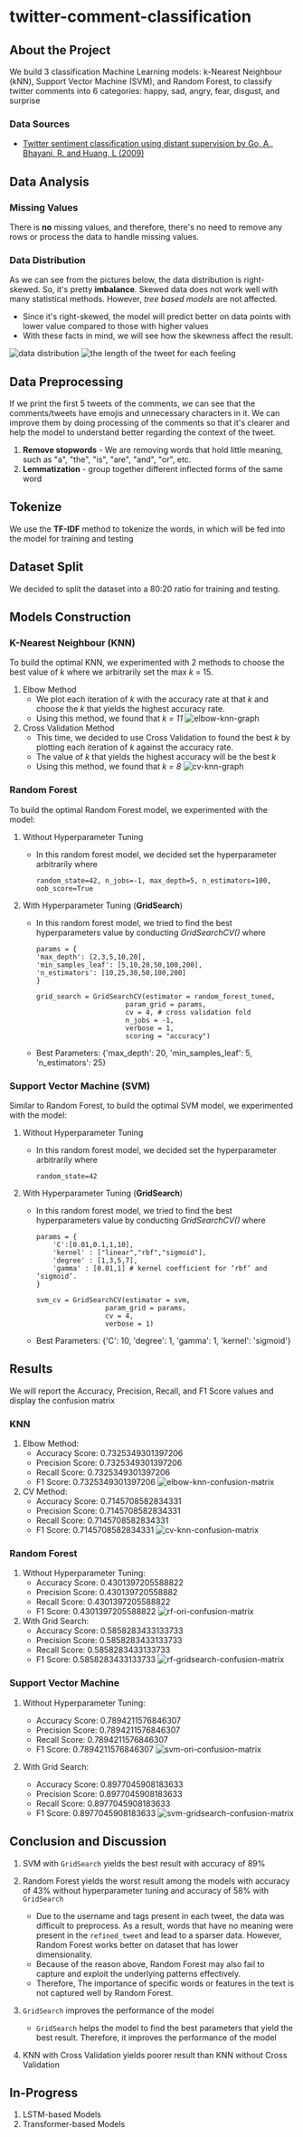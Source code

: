 # twitter-comment-classification

## About the Project

We build 3 classification Machine Learning models: k-Nearest Neighbour (kNN), Support Vector Machine (SVM), and Random Forest, to classify twitter comments into 6 categories: happy, sad, angry, fear, disgust, and surprise

### Data Sources

- [Twitter sentiment classification using distant supervision by Go, A., Bhayani, R. and Huang, L (2009)](https://www-cs.stanford.edu/people/alecmgo/papers/TwitterDistantSupervision09.pdf)

## Data Analysis

### Missing Values

There is **no** missing values, and therefore, there's no need to remove any rows or process the data to handle missing values.

### Data Distribution

As we can see from the pictures below, the data distribution is right-skewed. So, it's pretty **imbalance**. Skewed data does not work well with many statistical methods. However, _tree based models_ are not affected.

- Since it's right-skewed, the model will predict better on data points with lower value compared to those with higher values
- With these facts in mind, we will see how the skewness affect the result.

![data distribution](https://github.com/alvionna/twitter-comment-classification/blob/main/images/data-dist.png)
![the length of the tweet for each feeling](https://github.com/alvionna/twitter-comment-classification/blob/main/images/feeling-length.png)

## Data Preprocessing

If we print the first 5 tweets of the comments, we can see that the comments/tweets have emojis and unnecessary characters in it.
We can improve them by doing processing of the comments so that it's clearer and help the model to understand better regarding the context of the tweet.

1. **Remove stopwords** - We are removing words that hold little meaning, such as "a", "the", "is", "are", "and", "or", etc.
2. **Lemmatization** - group together different inflected forms of the same word

## Tokenize

We use the **TF-IDF** method to tokenize the words, in which will be fed into the model for training and testing

## Dataset Split

We decided to split the dataset into a 80:20 ratio for training and testing.

## Models Construction

### K-Nearest Neighbour (KNN)

To build the optimal KNN, we experimented with 2 methods to choose the best value of _k_ where we arbitrarily set the max _k_ = 15.

1. Elbow Method
   - We plot each iteration of _k_ with the accuracy rate at that _k_ and choose the _k_ that yields the highest accuracy rate.
   - Using this method, we found that _k = 11_
     ![elbow-knn-graph](https://github.com/alvionna/twitter-comment-classification/blob/main/images/knn-elbow.png)
2. Cross Validation Method
   - This time, we decided to use Cross Validation to found the best _k_ by plotting each iteration of _k_ against the accuracy rate.
   - The value of _k_ that yields the highest accuracy will be the best _k_
   - Using this method, we found that _k = 8_
     ![cv-knn-graph](https://github.com/alvionna/twitter-comment-classification/blob/main/images/knn-cv.png)

### Random Forest

To build the optimal Random Forest model, we experimented with the model:

1. Without Hyperparameter Tuning
   - In this random forest model, we decided set the hyperparameter arbitrarily where
     ```
     random_state=42, n_jobs=-1, max_depth=5, n_estimators=100, oob_score=True
     ```
2. With Hyperparameter Tuning (**GridSearch**)

   - In this random forest model, we tried to find the best hyperparameters value by conducting _GridSearchCV()_ where

     ```
     params = {
     'max_depth': [2,3,5,10,20],
     'min_samples_leaf': [5,10,20,50,100,200],
     'n_estimators': [10,25,30,50,100,200]
     }

     grid_search = GridSearchCV(estimator = random_forest_tuned,
                           param_grid = params,
                           cv = 4, # cross validation fold
                           n_jobs = -1,
                           verbose = 1,
                           scoring = "accuracy")
     ```

   - Best Parameters: {'max_depth': 20, 'min_samples_leaf': 5, 'n_estimators': 25}

### Support Vector Machine (SVM)

Similar to Random Forest, to build the optimal SVM model, we experimented with the model:

1. Without Hyperparameter Tuning
   - In this random forest model, we decided set the hyperparameter arbitrarily where
     ```
     random_state=42
     ```
2. With Hyperparameter Tuning (**GridSearch**)

   - In this random forest model, we tried to find the best hyperparameters value by conducting _GridSearchCV()_ where

     ```
     params = {
         'C':[0.01,0.1,1,10],
         'kernel' : ["linear","rbf","sigmoid"],
         'degree' : [1,3,5,7],
         'gamma' : [0.01,1] # kernel coefficient for ‘rbf’ and ‘sigmoid’.
     }

     svm_cv = GridSearchCV(estimator = svm,
                      param_grid = params,
                      cv = 4,
                      verbose = 1)
     ```

   - Best Parameters: {'C': 10, 'degree': 1, 'gamma': 1, 'kernel': 'sigmoid'}

## Results

We will report the Accuracy, Precision, Recall, and F1 Score values and display the confusion matrix

### KNN

1. Elbow Method:
   - Accuracy Score: 0.7325349301397206
   - Precision Score: 0.7325349301397206
   - Recall Score: 0.7325349301397206
   - F1 Score: 0.7325349301397206
     ![elbow-knn-confusion-matrix](https://github.com/alvionna/twitter-comment-classification/blob/main/images/knn_elbow_cm.png)
2. CV Method:
   - Accuracy Score: 0.7145708582834331
   - Precision Score: 0.7145708582834331
   - Recall Score: 0.7145708582834331
   - F1 Score: 0.7145708582834331
     ![cv-knn-confusion-matrix](https://github.com/alvionna/twitter-comment-classification/blob/main/images/knn_cv_cm.png)

### Random Forest

1. Without Hyperparameter Tuning:
   - Accuracy Score: 0.4301397205588822
   - Precision Score: 0.430139720558882
   - Recall Score: 0.4301397205588822
   - F1 Score: 0.4301397205588822
     ![rf-ori-confusion-matrix](https://github.com/alvionna/twitter-comment-classification/blob/main/images/rf_ori_cm.png)
2. With Grid Search:
   - Accuracy Score: 0.5858283433133733
   - Precision Score: 0.5858283433133733
   - Recall Score: 0.5858283433133733
   - F1 Score: 0.5858283433133733
     ![rf-gridsearch-confusion-matrix](https://github.com/alvionna/twitter-comment-classification/blob/main/images/rf_gridsearch_cm.png)

### Support Vector Machine

1. Without Hyperparameter Tuning:

   - Accuracy Score: 0.7894211576846307
   - Precision Score: 0.7894211576846307
   - Recall Score: 0.7894211576846307
   - F1 Score: 0.7894211576846307
     ![svm-ori-confusion-matrix](https://github.com/alvionna/twitter-comment-classification/blob/main/images/svm_ori_cm.png)

2. With Grid Search:

   - Accuracy Score: 0.8977045908183633
   - Precision Score: 0.8977045908183633
   - Recall Score: 0.8977045908183633
   - F1 Score: 0.8977045908183633
     ![svm-gridsearch-confusion-matrix](https://github.com/alvionna/twitter-comment-classification/blob/main/images/svm_gridsearch_cm.png)

## Conclusion and Discussion

1. SVM with `GridSearch` yields the best result with accuracy of 89%
2. Random Forest yields the worst result among the models with accuracy of 43% without hyperparameter tuning and accuracy of 58% with `GridSearch`

   - Due to the username and tags present in each tweet, the data was difficult to preprocess. As a result, words that have no meaning were present in the `refined_tweet` and lead to a sparser data. However, Random Forest works better on dataset that has lower dimensionality.
   - Because of the reason above, Random Forest may also fail to capture and exploit the underlying patterns effectively.
   - Therefore, The importance of specific words or features in the text is not captured well by Random Forest.

3. `GridSearch` improves the performance of the model

   - `GridSearch` helps the model to find the best parameters that yield the best result. Therefore, it improves the performance of the model

4. KNN with Cross Validation yields poorer result than KNN without Cross Validation

## In-Progress

1. LSTM-based Models
2. Transformer-based Models
